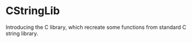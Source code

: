 # CStringLib
Introducing the C library, which recreate some functions from standard C string library.
